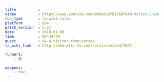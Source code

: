 ```yaml
---
title          :
video          : https://www.youtube.com/embed/Q7BI3SBfeXM #https://youtu.be/Q7BI3SBfeXM
run_type       : ta-wiki-rules
platform       : ps4
patch_version  : 5.21
date           : 2019-01-09
time           : 09'34"40
quest          : 9★-a-visitor-from-eorzea
ta_wiki_link   : http://mhw.wiki-db.com/solota/record/2025

runners:
    - 葵

weapons:
    - bow
---
```

